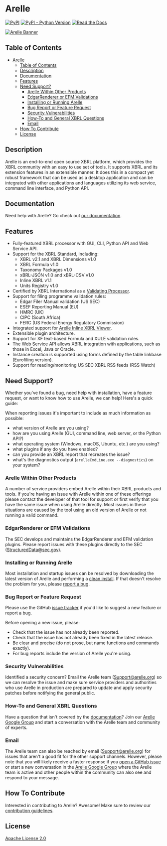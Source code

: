# Arelle

[![PyPI](https://img.shields.io/pypi/v/arelle-release)](https://pypi.org/project/arelle-release/)
[![PyPI - Python Version](https://img.shields.io/pypi/pyversions/arelle-release)](https://pypi.org/project/arelle-release/)
[![Read the Docs](https://img.shields.io/readthedocs/arelle)](https://arelle.readthedocs.io/)

[![Arelle Banner](https://arelle.org/arelle/wp-content/themes/platform/images/logo-platform.png)](https://arelle.org/)

## Table of Contents

- [Arelle](#arelle)
  - [Table of Contents](#table-of-contents)
  - [Description](#description)
  - [Documentation](#documentation)
  - [Features](#features)
  - [Need Support?](#need-support)
    - [Arelle Within Other Products](#arelle-within-other-products)
    - [EdgarRenderer or EFM Validations](#edgarrenderer-or-efm-validations)
    - [Installing or Running Arelle](#installing-or-running-arelle)
    - [Bug Report or Feature Request](#bug-report-or-feature-request)
    - [Security Vulnerabilities](#security-vulnerabilities)
    - [How-To and General XBRL Questions](#how-to-and-general-xbrl-questions)
    - [Email](#email)
  - [How To Contribute](#how-to-contribute)
  - [License](#license)

## Description

Arelle is an end-to-end open source XBRL platform, which provides the XBRL community
with an easy to use set of tools. It supports XBRL and its extension features in
an extensible manner. It does this in a compact yet robust framework that can be
used as a desktop application and can be integrated with other applications and
languages utilizing its web service, command line interface, and Python API.

## Documentation

Need help with Arelle? Go check out [our documentation][read-the-docs].

[read-the-docs]: https://arelle.readthedocs.io/

## Features

- Fully-featured XBRL processor with GUI, CLI, Python API and Web Service API.
- Support for the XBRL Standard, including:
    - XBRL v2.1 and XBRL Dimensions v1.0
    - XBRL Formula v1.0
    - Taxonomy Packages v1.0
    - xBRL-JSON v1.0 and xBRL-CSV v1.0
    - Inline XBRL v1.1
    - Units Registry v1.0
- Certified by XBRL International as a [Validating Processor][certification].
- Support for filing programme validation rules:
    - Edgar Filer Manual validation (US SEC)
    - ESEF Reporting Manual (EU)
    - HMRC (UK)
    - CIPC (South Africa)
    - FERC (US Federal Energy Regulatory Commission)
- Integrated support for [Arelle Inline XBRL Viewer][viewer].
- Extensible plugin architecture.
- Support for XF text-based Formula and XULE validation rules.
- The Web Service API allows XBRL integration with applications, such as those in
  Excel, Java or Oracle.
- Instance creation is supported using forms defined by the table linkbase
  (Eurofiling version).
- Support for reading/monitoring US SEC XBRL RSS feeds (RSS Watch)

[viewer]: https://github.com/Arelle/ixbrl-viewer
[certification]: https://software.xbrl.org/processor/arelle-arelle

## Need Support?

Whether you've found a bug, need help with installation, have a feature request,
or want to know how to use Arelle, we can help! Here's a quick guide:

When reporting issues it's important to include as much information as possible:

- what version of Arelle are you using?
- how are you using Arelle (GUI, command line, web server, or the Python API?)
- what operating system (Windows, macOS, Ubuntu, etc.) are you using?
- what plugins if any do you have enabled?
- can you provide an XBRL report that recreates the issue?
- what's the diagnostics output (`arelleCmdLine.exe --diagnostics`) on your system?

### Arelle Within Other Products

A number of service providers embed Arelle within their XBRL products and tools.
If you're having an issue with Arelle within one of these offerings please
contact the developer of that tool for support or first verify that you have the
same issue when using Arelle directly. Most issues in these situations are caused
by the tool using an old version of Arelle or not running a valid command.

### EdgarRenderer or EFM Validations

The SEC develops and maintains the EdgarRenderer and EFM validation plugins. Please
report issues with these plugins directly to the SEC (<StructuredData@sec.gov>).

### Installing or Running Arelle

Most installation and startup issues can be resolved by downloading the latest version
of Arelle and performing a [clean install][clean-install]. If that doesn't resolve
the problem for you, please [report a bug](#bug-report-or-feature-request).

[clean-install]: https://arelle.readthedocs.io/en/latest/install.html#clean-install

### Bug Report or Feature Request

Please use the GitHub [issue tracker][github-issue-tracker] if you'd like to suggest
a new feature or report a bug.

Before opening a new issue, please:

- Check that the issue has not already been reported.
- Check that the issue has not already been fixed in the latest release.
- Be clear and precise (do not prose, but name functions and commands exactly).
- For bug reports include the version of Arelle you're using.

[github-issue-tracker]: https://github.com/Arelle/Arelle/issues

### Security Vulnerabilities

Identified a security concern? Email the Arelle team (<Support@arelle.org>) so we
can resolve the issue and make sure service providers and authorities who use Arelle
in production are prepared to update and apply security patches before notifying
the general public.

### How-To and General XBRL Questions

Have a question that isn't covered by the [documentation](#documentation)?
Join our [Arelle Google Group][google-group] and start a conversation with the Arelle
team and community of experts.

### Email

The Arelle team can also be reached by email (<Support@arelle.org>) for issues that
aren't a good fit for the other support channels. However, please note that you will
likely receive a faster response if you [open a GitHub issue][new-github-issue]
or start a new conversation in the [Arelle Google Group][google-group] where the
Arelle team is active and other people within the community can also see and respond
to your message.

[google-group]: https://groups.google.com/g/arelle-users
[new-github-issue]: https://github.com/Arelle/Arelle/issues/new/choose

## How To Contribute

Interested in contributing to Arelle? Awesome! Make sure to review our
[contribution guidelines][contribution guidelines].

[contribution guidelines]: https://arelle.readthedocs.io/en/latest/contributing.html

## License

[Apache License 2.0][license]

[license]: https://arelle.readthedocs.io/en/latest/license.html
